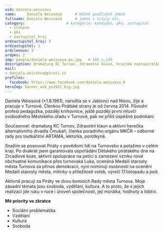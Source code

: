 ```yaml
---
uid: daniela.weissova
name:     Daniela Weissová  	# běžně používáné jméno
fullname: Daniela Weissová  	# jméno s tituly etc.
category:                 	# kategorie: kandidat, pks, zastupitel
  - clenove
  - pks
  - zastupitel_kraj
ordzastupitel_kraj: 5
ordzastupitel: 1  
ordclenove: 2  
ordpks: 2
img: people/daniela-weissova-ps.jpg   # 165 x 220
description: Dramaturg KC Turnov, zdravotní klaun, krajská zastupitelka.            	# kratký popis, max 160 znaků
mail:
- daniela.weissova@pirati.cz
profiles:
  facebook: https://www.facebook.com/daniela.weissova.9
heroImg: banner_web_ps2021_big.jpg
---
```


Daniela Weissová (*1.8.1961), narodila se v Jablonci nad Nisou, žije a pracuje v Turnově. Členkou Pirátské strany je od června 2014.
Původní profesí pedagožka, později knihovnice, ještě později první mluvčí svobodného Městského úřadu v Turnově, pak ne příliš úspěšné podnikání.

Současnost: dramaturg KC Turnov, Zdravotní klaun a aktivní herečka alternativního divadla Čmukaři, členka poradního orgánu MKČR – odborné rady pro loutkářství ARTAMA, lektorka, porotkyně. 

Snažím se posouvat Piráty v povědomí lidí na Turnovsku a potažmo v celém kraji.
Po dvakrát jsem garantovala uspořádání Dětského pirátského dne na Zrcadlové koze, aktivní spolupráce na petici o zamezení vzniku nové obchvatné komunikace přes turnovská Luka, oceněná Medailí starosty města Turnova za přínos demokracii, nyní nominuji osobností na ocenění Medailí starosty města, mítinky u příležitosti voleb, výročí 17.listopadu a pod.

Aktivně pracuji za Piráty ve dvou komisích Rady města Turnova. Moje zásadní témata jsou svoboda, vzdělání, kultura. A to proto, že s jejich realizací jde ruku v ruce i úroveň společnosti, její morálka, hodnoty a lidství.
 
**Mé priority ve zkratce**

- Sociální problematika
- Vzdělání
- Kultura 
- Svoboda 
